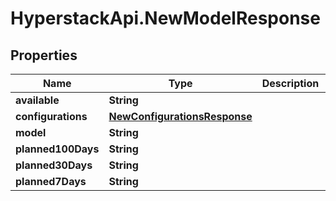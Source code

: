# HyperstackApi.NewModelResponse

## Properties

Name | Type | Description | Notes
------------ | ------------- | ------------- | -------------
**available** | **String** |  | [optional] 
**configurations** | [**NewConfigurationsResponse**](NewConfigurationsResponse.md) |  | [optional] 
**model** | **String** |  | [optional] 
**planned100Days** | **String** |  | [optional] 
**planned30Days** | **String** |  | [optional] 
**planned7Days** | **String** |  | [optional] 


